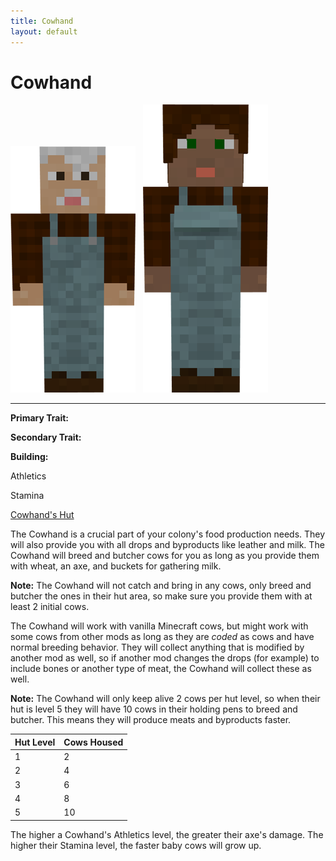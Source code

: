 ```yaml
---
title: Cowhand
layout: default
---
```

# Cowhand

<div class="infobox box text-center">
<img src="../../assets/images/workers/cowhand_m.png" alt="Cowhand Male" />&nbsp;&nbsp;&nbsp;<img src="../../assets/images/workers/cowhand_f.png" alt="Cowhand Female" />
<hr />
  <div class="row section-text text-left">
    <div class="col">
      <p><strong>Primary Trait:</strong></p>
      <p><strong>Secondary Trait:</strong></p>
      <p><strong>Building:</strong></p>
    </div>
    <div class="col">
      <p class="traitp">Athletics</p>
      <p class="traits">Stamina</p>
      <p><a href="../buildings/cowhand">Cowhand's Hut</a></p>
    </div>
  </div>
</div>

The Cowhand is a crucial part of your colony's food production needs. They will also provide you with all drops and byproducts like leather and milk. The Cowhand will breed and butcher cows for you as long as you provide them with wheat, an axe, and buckets for gathering milk.

**Note:** The Cowhand will not catch and bring in any cows, only breed and butcher the ones in their hut area, so make sure you provide them with at least 2 initial cows.

The Cowhand will work with vanilla Minecraft cows, but might work with some cows from other mods as long as they are *coded* as cows and have normal breeding behavior. They will collect anything that is modified by another mod as well, so if another mod changes the drops (for example) to include bones or another type of meat, the Cowhand will collect these as well.

**Note:** The Cowhand will only keep alive 2 cows per hut level, so when their hut is level 5 they will have 10 cows in their holding pens to breed and butcher. This means they will produce meats and byproducts faster.

| Hut Level | Cows Housed |
| --------- | ----------- |
| 1         | 2           |
| 2         | 4           |
| 3         | 6           |
| 4         | 8           |
| 5         | 10          |


The higher a Cowhand's Athletics level, the greater their axe's damage. The higher their Stamina level, the faster baby cows will grow up.
